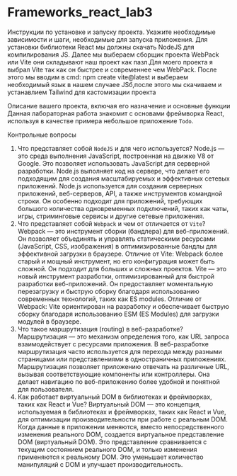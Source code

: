 # Frameworks_react_lab3

Инструкции по установке и запуску проекта. Укажите необходимые зависимости и шаги, необходимые для запуска приложения.
Для установки библиотеки React мы должны скачать NodeJS для компилирования JS. Далее мы выбераем сборщик проекта WebPack или Vite они складывают наш проект как пазл.Для моего проекта я выбрал Vite так как он быстрее и современнее чем WebPack. После этого мы вводим в cmd: npm create vite@latest и выбераем необходимый язык в нашем случаее JSб,после этого мы скачиваем и устанавлием Tailwind для кастомизации проекта

Описание вашего проекта, включая его назначение и основные функции
Данная лабораторная работа знакомит  с основами фреймворка React, используя в качестве примера небольшое приложение `Todo`.

Контрольные вопросы
1. Что представляет собой `NodeJS` и для чего используется?
 Node.js — это среда выполнения JavaScript, построенная на движке V8 от Google. Это позволяет использовать JavaScript для серверной разработки. Node.js выполняет код на сервере, что делает его подходящим для создания масштабируемых и эффективных сетевых приложений. Node.js используется для создания серверных приложений, веб-серверов, API, а также инструментов командной строки. Он особенно подходит для приложений, требующих большого количества одновременных подключений, таких как чаты, игры, стриминговые сервисы и другие сетевые приложения.
2. Что представляет собой `Webpack` и чем от отличается от `Vite`?
 Webpack — это инструмент сборки (бандлера) для веб-приложений. Он позволяет объединять и управлять статическими ресурсами (JavaScript, CSS, изображения) в оптимизированные бандлы для эффективной загрузки в браузере.
Отличие от Vite: Webpack более старый и мощный инструмент, но его конфигурация может быть сложной. Он подходит для больших и сложных проектов.
 Vite — это новый инструмент разработки, оптимизированный для быстрой разработки веб-приложений. Он предоставляет моментальную перезагрузку и быструю сборку благодаря использованию современных технологий, таких как ES modules.
Отличие от Webpack: Vite ориентирован на разработку и обеспечивает быструю сборку благодаря использованию ESM (ES Modules) для загрузки модулей в браузере.
4. Что такое маршрутизация (routing) в веб-разработке?
 Маршрутизация — это механизм определения того, как URL запроса взаимодействует с ресурсами приложения. В веб-разработке маршрутизация часто используется для перехода между разными страницами или представлениями в одностраничных приложениях. Маршрутизация позволяет приложению отвечать на различные URL, вызывая соответствующие компоненты или контроллеры. Она делает навигацию по веб-приложению более удобной и понятной для пользователя.
6. Как работает виртуальный DOM в библиотеках и фреймворках, таких как React и Vue?
Виртуальный DOM — это концепция, используемая в библиотеках и фреймворках, таких как React и Vue, для оптимизации производительности при работе с реальным DOM. Когда данные в приложении меняются, вместо непосредственного изменения реального DOM, создается виртуальное представление DOM (виртуальный DOM). Это представление сравнивается с текущим состоянием реального DOM, и только изменения применяются к реальному DOM. Это уменьшает количество манипуляций с DOM и улучшает производительность.

